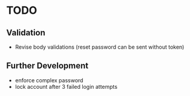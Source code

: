 # TODO

## Validation

- Revise body validations (reset password can be sent without token)

## Further Development

- enforce complex password
- lock account after 3 failed login attempts